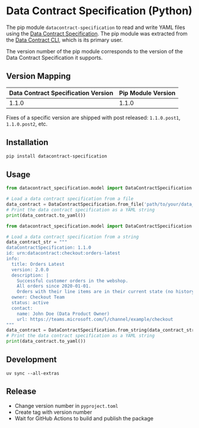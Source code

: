 # Data Contract Specification (Python)

The pip module `datacontract-specification` to read and write YAML files using the [Data Contract Specification](https://datacontract.com). The pip module was extracted from the [Data Contract CLI](https://github.com/datacontract/datacontract-cli), which is its primary user.

The version number of the pip module corresponds to the version of the Data Contract Specification it supports.

## Version Mapping

| Data Contract Specification Version | Pip Module Version |
|-------------------------------------|--------------------|
| 1.1.0                               | 1.1.0              |

Fixes of a specific version are shipped with post released: `1.1.0.post1`, `1.1.0.post2`, etc.

## Installation

```bash
pip install datacontract-specification
```

## Usage

```python
from datacontract_specification.model import DataContractSpecification

# Load a data contract specification from a file
data_contract = DataContractSpecification.from_file('path/to/your/data_contract.yaml')
# Print the data contract specification as a YAML string
print(data_contract.to_yaml())
```

```python
from datacontract_specification.model import DataContractSpecification

# Load a data contract specification from a string
data_contract_str = """
dataContractSpecification: 1.1.0
id: urn:datacontract:checkout:orders-latest
info:
  title: Orders Latest
  version: 2.0.0
  description: |
    Successful customer orders in the webshop.
    All orders since 2020-01-01.
    Orders with their line items are in their current state (no history included).
  owner: Checkout Team
  status: active
  contact:
    name: John Doe (Data Product Owner)
    url: https://teams.microsoft.com/l/channel/example/checkout
"""
data_contract = DataContractSpecification.from_string(data_contract_str)
# Print the data contract specification as a YAML string
print(data_contract.to_yaml())
```

## Development

```
uv sync --all-extras
```

## Release

- Change version number in `pyproject.toml`
- Create tag with version number
- Wait for GitHub Actions to build and publish the package
